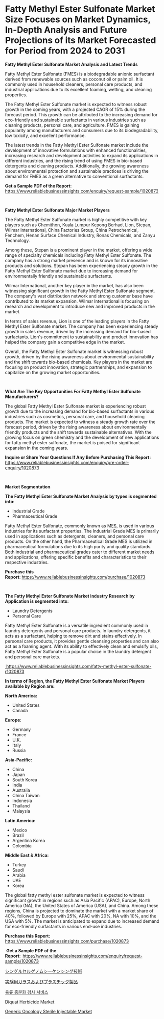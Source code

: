 <p><h1>Fatty Methyl Ester Sulfonate Market Size Focuses on Market Dynamics, In-Depth Analysis and Future Projections of its Market Forecasted for Period from 2024 to 2031</h1></p><p><strong>Fatty Methyl Ester Sulfonate Market Analysis and Latest Trends</strong></p>
<p><p>Fatty Methyl Ester Sulfonate (FMES) is a biodegradable anionic surfactant derived from renewable sources such as coconut oil or palm oil. It is commonly used in household cleaners, personal care products, and industrial applications due to its excellent foaming, wetting, and cleaning properties.</p><p>The Fatty Methyl Ester Sulfonate market is expected to witness robust growth in the coming years, with a projected CAGR of 15% during the forecast period. This growth can be attributed to the increasing demand for eco-friendly and sustainable surfactants in various industries such as cleaning products, personal care, and agriculture. FMES is gaining popularity among manufacturers and consumers due to its biodegradability, low toxicity, and excellent performance.</p><p>The latest trends in the Fatty Methyl Ester Sulfonate market include the development of innovative formulations with enhanced functionalities, increasing research and development activities to expand its applications in different industries, and the rising trend of using FMES in bio-based detergents and cleaning products. Additionally, the growing awareness about environmental protection and sustainable practices is driving the demand for FMES as a green alternative to conventional surfactants.</p></p>
<p><strong>Get a Sample PDF of the Report:&nbsp;</strong> <a href="https://www.reliablebusinessinsights.com/enquiry/request-sample/1020873">https://www.reliablebusinessinsights.com/enquiry/request-sample/1020873</a></p>
<p>&nbsp;</p>
<p><strong>Fatty Methyl Ester Sulfonate Major Market Players</strong></p>
<p><p>The Fatty Methyl Ester Sulfonate market is highly competitive with key players such as Chemithon, Kuala Lumpur Kepong Berhad, Lion, Stepan, Wilmar International, China Factories Group, China Petrochemical, Fenchem, Henan Surface Chemical Industry, Ronas Chemicals, and Zanyu Technology.</p><p>Among these, Stepan is a prominent player in the market, offering a wide range of specialty chemicals including Fatty Methyl Ester Sulfonate. The company has a strong market presence and is known for its innovative products and solutions. Stepan has been experiencing steady growth in the Fatty Methyl Ester Sulfonate market due to increasing demand for environmentally friendly and sustainable surfactants.</p><p>Wilmar International, another key player in the market, has also been witnessing significant growth in the Fatty Methyl Ester Sulfonate segment. The company's vast distribution network and strong customer base have contributed to its market expansion. Wilmar International is focusing on research and development to introduce new and improved products in the market.</p><p>In terms of sales revenue, Lion is one of the leading players in the Fatty Methyl Ester Sulfonate market. The company has been experiencing steady growth in sales revenue, driven by the increasing demand for bio-based surfactants. Lion's commitment to sustainability and product innovation has helped the company gain a competitive edge in the market.</p><p>Overall, the Fatty Methyl Ester Sulfonate market is witnessing robust growth, driven by the rising awareness about environmental sustainability and the shift towards bio-based chemicals. Key players in the market are focusing on product innovation, strategic partnerships, and expansion to capitalize on the growing market opportunities.</p></p>
<p>&nbsp;</p>
<p><strong>What Are The Key Opportunities For Fatty Methyl Ester Sulfonate Manufacturers?</strong></p>
<p><p>The global Fatty Methyl Ester Sulfonate market is experiencing robust growth due to the increasing demand for bio-based surfactants in various industries such as cosmetics, personal care, and household cleaning products. The market is expected to witness a steady growth rate over the forecast period, driven by the rising awareness about environmentally friendly products and the shift towards sustainable alternatives. With the growing focus on green chemistry and the development of new applications for fatty methyl ester sulfonate, the market is poised for significant expansion in the coming years.</p></p>
<p><strong>Inquire or Share Your Questions If Any Before Purchasing This Report:</strong> <a href="https://www.reliablebusinessinsights.com/enquiry/pre-order-enquiry/1020873">https://www.reliablebusinessinsights.com/enquiry/pre-order-enquiry/1020873</a></p>
<p>&nbsp;</p>
<p><strong>Market Segmentation</strong></p>
<p><strong>The Fatty Methyl Ester Sulfonate Market Analysis by types is segmented into:</strong></p>
<p><ul><li>Industrial Grade</li><li>Pharmaceutical Grade</li></ul></p>
<p><p>Fatty Methyl Ester Sulfonate, commonly known as MES, is used in various industries for its surfactant properties. The Industrial Grade MES is primarily used in applications such as detergents, cleaners, and personal care products. On the other hand, the Pharmaceutical Grade MES is utilized in pharmaceutical formulations due to its high purity and quality standards. Both industrial and pharmaceutical grades cater to different market needs and applications, offering specific benefits and characteristics to their respective industries.</p></p>
<p><strong>Purchase this Report:&nbsp;</strong><a href="https://www.reliablebusinessinsights.com/purchase/1020873">https://www.reliablebusinessinsights.com/purchase/1020873</a></p>
<p>&nbsp;</p>
<p><strong>The Fatty Methyl Ester Sulfonate Market Industry Research by Application is segmented into:</strong></p>
<p><ul><li>Laundry Detergents</li><li>Personal Care</li></ul></p>
<p><p>Fatty Methyl Ester Sulfonate is a versatile ingredient commonly used in laundry detergents and personal care products. In laundry detergents, it acts as a surfactant, helping to remove dirt and stains effectively. In personal care products, it provides gentle cleansing properties and can also act as a foaming agent. With its ability to effectively clean and emulsify oils, Fatty Methyl Ester Sulfonate is a popular choice in the laundry detergent and personal care markets.</p></p>
<p><a href="https://www.reliablebusinessinsights.com/fatty-methyl-ester-sulfonate-r1020873">&nbsp;https://www.reliablebusinessinsights.com/fatty-methyl-ester-sulfonate-r1020873</a></p>
<p><strong>In terms of Region, the Fatty Methyl Ester Sulfonate Market Players available by Region are:</strong></p>
<p>
    <p> <strong> North America: </strong>
        <ul>
            <li>United States</li>
            <li>Canada</li>
        </ul>
        </p> 
    <p> <strong> Europe: </strong>
        <ul>
            <li>Germany</li>
            <li>France</li>
            <li>U.K.</li>
            <li>Italy</li>
            <li>Russia</li>
        </ul>
        </p> 
    <p> <strong> Asia-Pacific: </strong>
        <ul>
            <li>China</li>
            <li>Japan</li>
            <li>South Korea</li>
            <li>India</li>
            <li>Australia</li>
            <li>China Taiwan</li>
            <li>Indonesia</li>
            <li>Thailand</li>
            <li>Malaysia</li>
        </ul>
        </p> 
    <p> <strong> Latin America: </strong>
        <ul>
            <li>Mexico</li>
            <li>Brazil</li>
            <li>Argentina Korea</li>
            <li>Colombia</li>
        </ul>
        </p> 
    <p> <strong> Middle East & Africa: </strong>
        <ul>
            <li>Turkey</li>
            <li>Saudi</li>
            <li>Arabia</li>
            <li>UAE</li>
            <li>Korea</li>
        </ul>
    </p>
    </p>
<p><p>The global fatty methyl ester sulfonate market is expected to witness significant growth in regions such as Asia Pacific (APAC), Europe, North America (NA), the United States of America (USA), and China. Among these regions, China is projected to dominate the market with a market share of 40%, followed by Europe with 25%, APAC with 20%, NA with 10%, and the USA with 5%. The market is anticipated to expand due to increased demand for eco-friendly surfactants in various end-use industries.</p></p>
<p><strong>Purchase this Report: </strong><a href="https://www.reliablebusinessinsights.com/purchase/1020873">https://www.reliablebusinessinsights.com/purchase/1020873</a></p>
<p>&nbsp;<strong>Get a Sample PDF of the Report:&nbsp;&nbsp;</strong><a href="https://www.reliablebusinessinsights.com/enquiry/request-sample/1020873">https://www.reliablebusinessinsights.com/enquiry/request-sample/1020873</a></p>
<p><strong></strong></p>
<p><p><a href="https://github.com/one-cool-chick/Market-Research-Report-List-1/blob/main/638262287850.md">シングルセルゲノムシーケンシング技術</a></p><p><a href="https://github.com/luffiazaza/Market-Research-Report-List-1/blob/main/232351787849.md">実験用ガラスおよびプラスチック製品</a></p><p><a href="https://github.com/PhilToryphy7876567/Market-Research-Report-List-1/blob/main/289890480747.md">육류 종분화 검사 서비스</a></p><p><a href="https://www.linkedin.com/pulse/diquat-herbicide-market-size-share-global-analysis-report-2024-pqexe?trackingId=D3BI3Ox2ce%2F2OKodYerFgg%3D%3D">Diquat Herbicide Market</a></p><p><a href="https://github.com/tamvrosiya/Market-Research-Report-List-4/blob/main/generic-oncology-sterile-injectable-market.md">Generic Oncology Sterile Injectable Market</a></p></p>
